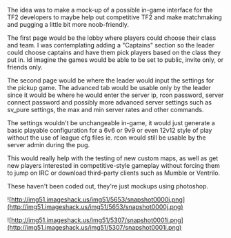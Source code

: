 The idea was to make a mock-up of a possible in-game interface for the TF2 developers to maybe help out competitive TF2 and make matchmaking and pugging a little bit more noob-friendly.

The first page would be the lobby where players could choose their class and team. I was contemplating adding a "Captains" section so the leader could choose captains and have them pick players based on the class they put in. Id imagine the games would be able to be set to public, invite only, or friends only.

The second page would be where the leader would input the settings for the pickup game. The advanced tab would be usable only by the leader since it would be where he would enter the server ip, rcon password, server connect password and possibly more advanced server settings such as sv\_pure settings, the max and min server rates and other commands.

The settings wouldn't be unchangeable in-game, it would just generate a basic playable configuration for a 6v6 or 9v9 or even 12v12 style of play without the use of league cfg files ie. rcon would still be usable by the server admin during the pug.

This would really help with the testing of new custom maps, as well as get new players interested in competitive-style gameplay without forcing them to jump on IRC or download third-party clients such as Mumble or Ventrilo.

These haven't been coded out, they're just mockups using photoshop.

![http://img51.imageshack.us/img51/5653/snapshot0000j.png](http://img51.imageshack.us/img51/5653/snapshot0000j.png)

![http://img51.imageshack.us/img51/5307/snapshot0001i.png](http://img51.imageshack.us/img51/5307/snapshot0001i.png)